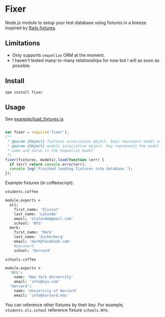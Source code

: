 # Fixer

Node.js module to setup your test database using fixtures in a breeze. 
Inspired by [Rails fixtures](http://guides.rubyonrails.org/testing.html#the-low-down-on-fixtures). 

## Limitations

- Only supports `sequelize` ORM at the moment.
- I haven't tested many-to-many relationships for now but I will as soon as possible.

## Install

    npm install fixer

## Usage 

See [example/load_fixtures.js](./example/load_fixtures.js).

```javascript

var fixer = require('fixer');
/**
 * @param {Object} fixtures associative object. keys represent model names and values contain an array of fixtures for that model. fixture are simple associative objects.
 * @param {Object} models associative object. key represents the model
 * name and value is the Sequelize model
 */
fixer(fixtures, models).load(function (err) {
  if (err) return console.error(err);
  console.log('Finished loading fixtures into database.');
});

```

Example fixtures (in coffeescript):

`students.coffee`

```coffeescript
module.exports =
  oli:
    first_name: 'Olivier'
    last_name: 'Lalonde'
    email: 'olalonde@gmail.com'
    school: 'NYU'
  mark:
    first_name: 'Mark'
    last_name: 'Zuckerberg'
    email: 'mark@facebook.com'
    #password
    school: 'Harvard'
```

`schools.coffee`

```coffeescript
module.exports =
  'NYU':
    name: 'New York University'
    email: 'info@nyu.com'
  'Harvard':
    name: 'University of Harvard'
    email: 'info@harvard.edu'
```

You can reference other fixtures by their key. For example, `students.oli.school`
reference fixture `schools.NYU`.
